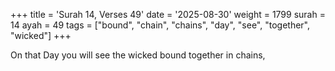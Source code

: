 +++
title = 'Surah 14, Verses 49'
date = '2025-08-30'
weight = 1799
surah = 14
ayah = 49
tags = ["bound", "chain", "chains", "day", "see", "together", "wicked"]
+++

On that Day you will see the wicked bound together in chains,